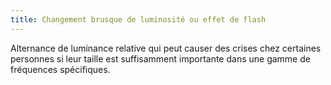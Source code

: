 ```yaml
---
title: Changement brusque de luminosité ou effet de flash
---
```


Alternance de luminance relative qui peut causer des crises chez certaines
personnes si leur taille est suffisamment importante dans une gamme de
fréquences spécifiques.
